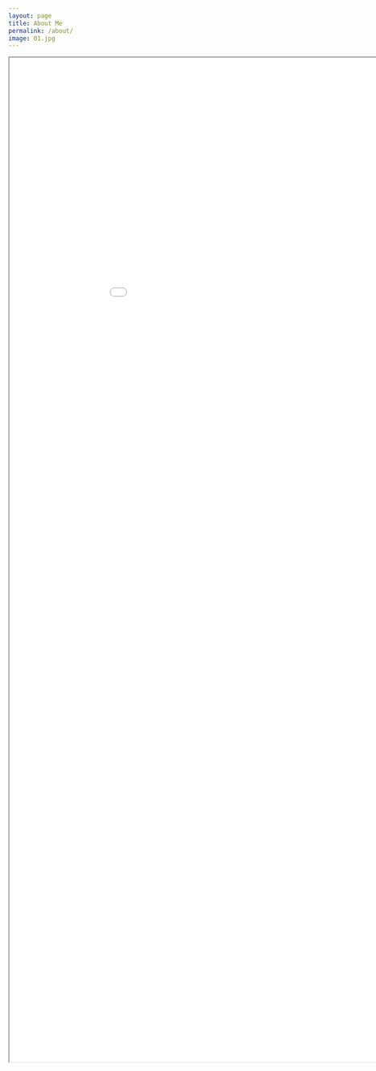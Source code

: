 ```yaml
---
layout: page
title: About Me
permalink: /about/
image: 01.jpg
---
```



<center><iframe src="/images/Jpresume.pdf" width=1000px height=2000px></center>
<!-- <iframe src="/index.pdf" width="100%" height="100%"> -->
